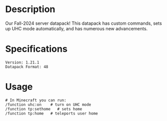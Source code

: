 # Description
Our Fall-2024 server datapack! This datapack has custom commands, sets up UHC mode automatically, and has numerous new advancements.

# Specifications
```
Version: 1.21.1
Datapack Format: 48
```

# Usage
```
# In Minecraft you can run:
/function uhc:on    # turn on UHC mode
/function tp:sethome   # sets home
/function tp:home   # teleports user home
```
